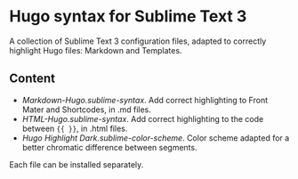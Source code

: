 # Hugo syntax for Sublime Text 3

A collection of Sublime Text 3 configuration files, adapted to correctly highlight Hugo files: Markdown and Templates.

## Content

- *Markdown-Hugo.sublime-syntax*. Add correct highlighting to Front Mater and Shortcodes, in .md files.
- *HTML-Hugo.sublime-syntax*. Add correct highlighting to the code between `{{ }}`, in .html files.
- *Hugo Highlight Dark.sublime-color-scheme*. Color scheme adapted for a better chromatic difference between segments.

Each file can be installed separately.